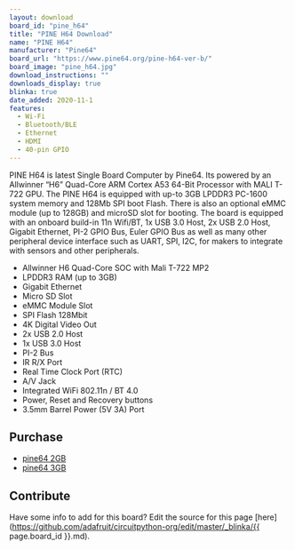 ```yaml
---
layout: download
board_id: "pine_h64"
title: "PINE H64 Download"
name: "PINE H64"
manufacturer: "Pine64"
board_url: "https://www.pine64.org/pine-h64-ver-b/"
board_image: "pine_h64.jpg"
download_instructions: ""
downloads_display: true
blinka: true
date_added: 2020-11-1
features:
  - Wi-Fi
  - Bluetooth/BLE
  - Ethernet
  - HDMI
  - 40-pin GPIO
---
```


PINE H64 is latest Single Board Computer by Pine64. Its powered by an Allwinner “H6” Quad-Core ARM Cortex A53 64-Bit Processor with MALI T-722 GPU. The PINE H64 is equipped with up-to 3GB LPDDR3 PC-1600 system memory and 128Mb SPI boot Flash. There is also an optional eMMC module (up to 128GB) and microSD slot for booting. The board is equipped with an onboard build-in 11n Wifi/BT, 1x USB 3.0 Host, 2x USB 2.0 Host, Gigabit Ethernet, PI-2 GPIO Bus, Euler GPIO Bus as well as many other peripheral device interface such as UART, SPI, I2C, for makers to integrate with sensors and other peripherals.

- Allwinner H6 Quad-Core SOC with Mali T-722 MP2
- LPDDR3 RAM (up to 3GB)
- Gigabit Ethernet
- Micro SD Slot
- eMMC Module Slot
- SPI Flash 128Mbit
- 4K Digital Video Out
- 2x USB 2.0 Host
- 1x USB 3.0 Host
- PI-2 Bus
- IR R/X Port
- Real Time Clock Port (RTC)
- A/V Jack
- Integrated WiFi 802.11n / BT 4.0
- Power, Reset and Recovery buttons
- 3.5mm Barrel Power (5V 3A) Port

## Purchase
* [pine64 2GB](https://pine64.com/product/pine-h64-model-b-2gb-single-board-computer)
* [pine64 3GB](https://pine64.com/product/pine-h64-model-b-3gb-single-board-computer/)

## Contribute

Have some info to add for this board? Edit the source for this page [here](https://github.com/adafruit/circuitpython-org/edit/master/_blinka/{{ page.board_id }}.md).
